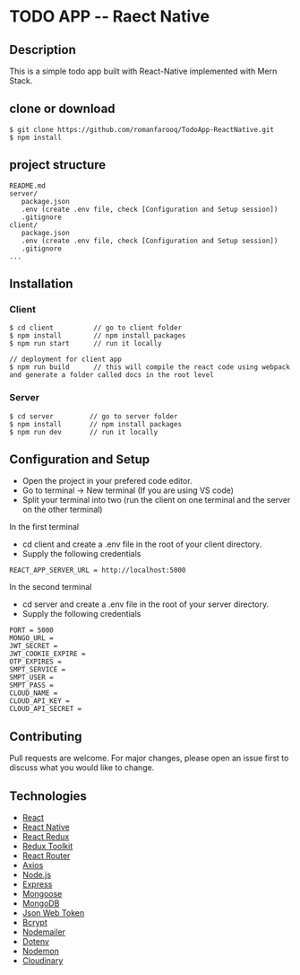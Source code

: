 # TODO APP -- Raect Native

## Description
This is a simple todo app built with React-Native implemented with Mern Stack.


## clone or download
```terminal
$ git clone https://github.com/romanfarooq/TodoApp-ReactNative.git
$ npm install
```

## project structure
```terminal
README.md
server/
   package.json
   .env (create .env file, check [Configuration and Setup session])
   .gitignore
client/
   package.json
   .env (create .env file, check [Configuration and Setup session])
   .gitignore
...
```

## Installation

### Client
```terminal
$ cd client          // go to client folder
$ npm install        // npm install packages
$ npm run start      // run it locally

// deployment for client app
$ npm run build      // this will compile the react code using webpack and generate a folder called docs in the root level
```

### Server
```terminal
$ cd server         // go to server folder
$ npm install       // npm install packages
$ npm run dev       // run it locally
```

## Configuration and Setup
- Open the project in your prefered code editor.
- Go to terminal -> New terminal (If you are using VS code)
- Split your terminal into two (run the client on one terminal and the server on the other terminal)

In the first terminal
- cd client and create a .env file in the root of your client directory.
- Supply the following credentials

```
REACT_APP_SERVER_URL = http://localhost:5000
```

In the second terminal
- cd server and create a .env file in the root of your server directory.
- Supply the following credentials

```
PORT = 5000
MONGO_URL =
JWT_SECRET =
JWT_COOKIE_EXPIRE =
OTP_EXPIRES =
SMPT_SERVICE = 
SMPT_USER = 
SMPT_PASS =
CLOUD_NAME =
CLOUD_API_KEY =
CLOUD_API_SECRET =
```

## Contributing
Pull requests are welcome. For major changes, please open an issue first to discuss what you would like to change.


## Technologies
- [React](https://reactjs.org/)
- [React Native](https://reactnative.dev/)
- [React Redux](https://react-redux.js.org/)
- [Redux Toolkit](https://redux-toolkit.js.org/)
- [React Router](https://reactrouter.com/)
- [Axios](https://axios-http.com/)
- [Node.js](https://nodejs.org/en/)
- [Express](https://expressjs.com/)
- [Mongoose](https://mongoosejs.com/)
- [MongoDB](https://www.mongodb.com/)
- [Json Web Token](https://jwt.io/)
- [Bcrypt](https://www.npmjs.com/package/bcrypt)
- [Nodemailer](https://nodemailer.com/about/)
- [Dotenv](https://www.npmjs.com/package/dotenv)
- [Nodemon](https://www.npmjs.com/package/nodemon)
- [Cloudinary](https://cloudinary.com/)
